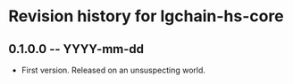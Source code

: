 # Revision history for lgchain-hs-core

## 0.1.0.0 -- YYYY-mm-dd

* First version. Released on an unsuspecting world.
